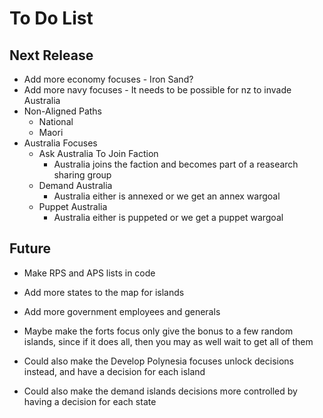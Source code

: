 # To Do List
## Next Release
- Add more economy focuses - Iron Sand?
- Add more navy focuses - It needs to be possible for nz to invade Australia
- Non-Aligned Paths
  - National
  - Maori
- Australia Focuses
  - Ask Australia To Join Faction
    - Australia joins the faction and becomes part of a reasearch sharing group
  - Demand Australia
    - Australia either is annexed or we get an annex wargoal
  - Puppet Australia
    - Australia either is puppeted or we get a puppet wargoal

## Future
- Make RPS and APS lists in code
- Add more states to the map for islands
- Add more government employees and generals

- Maybe make the forts focus only give the bonus to a few random islands, since if it does all, then you may as well wait to get all of them
- Could also make the Develop Polynesia focuses unlock decisions instead, and have a decision for each island
- Could also make the demand islands decisions more controlled by having a decision for each state